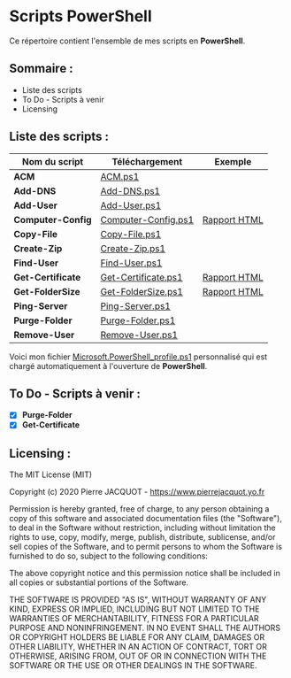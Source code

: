 # Scripts PowerShell
Ce répertoire contient l'ensemble de mes scripts en **PowerShell**.

## Sommaire :
- Liste des scripts
- To Do - Scripts à venir
- Licensing

## Liste des scripts :
| Nom du script | Téléchargement | Exemple |
|---|---|---|
| **ACM** | [ACM.ps1](ACM/ACM.ps1) | |
| **Add-DNS** | [Add-DNS.ps1](Add-DNS/Add-DNS.ps1) | |
| **Add-User** | [Add-User.ps1](Add-User/Add-User.ps1) | |
| **Computer-Config** | [Computer-Config.ps1](Computer-Config/Computer-Config.ps1) | [Rapport HTML](https://pierrejacquot.yo.fr/scripts/Computer-Config/2020-06-28-Computer-Config.html) |
| **Copy-File** | [Copy-File.ps1](Copy-File/Copy-File.ps1) | |
| **Create-Zip** | [Create-Zip.ps1](Create-Zip/Create-Zip.ps1) | |
| **Find-User** | [Find-User.ps1](Find-User/Find-User.ps1) | |
| **Get-Certificate** | [Get-Certificate.ps1](Get-Certificate/Get-Certificate.ps1) | [Rapport HTML](https://pierrejacquot.yo.fr/scripts/Get-Certificate/2020-05-24-Certificates-Report.html) |
| **Get-FolderSize** | [Get-FolderSize.ps1](Get-FolderSize/Get-FolderSize.ps1) | [Rapport HTML](https://pierrejacquot.yo.fr/scripts/Get-FolderSize/2020-05-24-Folders-Report.html) |
| **Ping-Server** | [Ping-Server.ps1](Ping-Server/Ping-Server.ps1) | |
| **Purge-Folder** | [Purge-Folder.ps1](Purge-Folder/Purge-Folder.ps1) | |
| **Remove-User** | [Remove-User.ps1](Remove-User/Remove-User.ps1) | |

Voici mon fichier [Microsoft.PowerShell_profile.ps1](Microsoft.PowerShell_profile.ps1) personnalisé qui est chargé automatiquement à l'ouverture de **PowerShell**.

## To Do - Scripts à venir :
- [x] **Purge-Folder**
- [x] **Get-Certificate**

## Licensing :
The MIT License (MIT)

Copyright (c) 2020 Pierre JACQUOT - https://www.pierrejacquot.yo.fr

Permission is hereby granted, free of charge, to any person obtaining a copy
of this software and associated documentation files (the "Software"), to deal
in the Software without restriction, including without limitation the rights
to use, copy, modify, merge, publish, distribute, sublicense, and/or sell
copies of the Software, and to permit persons to whom the Software is
furnished to do so, subject to the following conditions:

The above copyright notice and this permission notice shall be included in all
copies or substantial portions of the Software.

THE SOFTWARE IS PROVIDED "AS IS", WITHOUT WARRANTY OF ANY KIND, EXPRESS OR
IMPLIED, INCLUDING BUT NOT LIMITED TO THE WARRANTIES OF MERCHANTABILITY,
FITNESS FOR A PARTICULAR PURPOSE AND NONINFRINGEMENT. IN NO EVENT SHALL THE
AUTHORS OR COPYRIGHT HOLDERS BE LIABLE FOR ANY CLAIM, DAMAGES OR OTHER
LIABILITY, WHETHER IN AN ACTION OF CONTRACT, TORT OR OTHERWISE, ARISING FROM,
OUT OF OR IN CONNECTION WITH THE SOFTWARE OR THE USE OR OTHER DEALINGS IN THE
SOFTWARE.
